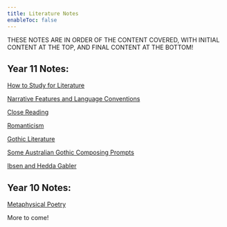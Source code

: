 ```yaml
---
title: Literature Notes
enableToc: false
---
```


THESE NOTES ARE IN ORDER OF THE CONTENT COVERED, WITH INITIAL CONTENT AT THE TOP, AND FINAL CONTENT AT THE BOTTOM!

## Year 11 Notes:

[How to Study for Literature](11Literature/Study.md)

[Narrative Features and Language Conventions](11Literature/Conventions.md)

[Close Reading](11Literature/CloseReading.md)

[Romanticism](11Literature/Rom.md)

[Gothic Literature](11Literature/Goth.md)

[Some Australian Gothic Composing Prompts](11Literature/AusGothicPrompts.md)

[Ibsen and Hedda Gabler](11Literature/HeddaGabler.md)

## Year 10 Notes:

[Metaphysical Poetry](11Literature/10MetaphysicalPoetry.md)

More to come!
